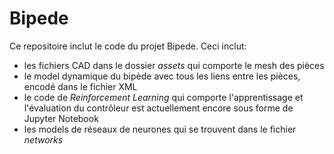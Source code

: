 <!--
 Copyright (c) 2024 Louis Jouret
 
 This software is released under the MIT License.
 https://opensource.org/licenses/MIT
-->

# Bipede

Ce repositoire inclut le code du projet Bipede. Ceci inclut:


- les fichiers CAD dans le dossier *assets* qui comporte le mesh des pièces
- le model dynamique du bipède avec tous les liens entre les pièces, encodé dans le fichier XML
- le code de *Reinforcement Learning* qui comporte l'apprentissage et l'évaluation du contrôleur est actuellement encore sous forme de Jupyter Notebook
- les models de réseaux de neurones qui se trouvent dans le fichier *networks*